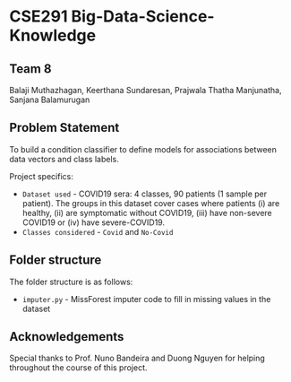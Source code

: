 # CSE291 Big-Data-Science-Knowledge
## Team 8
Balaji Muthazhagan, Keerthana Sundaresan, Prajwala Thatha Manjunatha, Sanjana Balamurugan

## Problem Statement

To build a condition classifier  to define models for associations between data vectors and class labels. 

Project specifics:
* `Dataset used` -  COVID19 sera: 4 classes, 90 patients (1 sample per patient). The groups in this dataset cover cases where patients (i) are healthy, (ii) are symptomatic without COVID19, (iii) have non-severe COVID19 or (iv) have severe-COVID19.
* `Classes considered` - `Covid` and `No-Covid`


## Folder structure
The folder structure is as follows:
* `imputer.py` - MissForest imputer code to fill in missing values in the dataset

## Acknowledgements
Special thanks to Prof. Nuno Bandeira and Duong Nguyen for helping throughout the course of this project.
